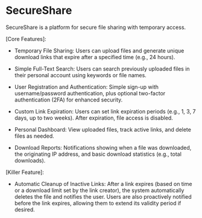 # SecureShare
SecureShare is a platform for secure file sharing with temporary access.

[Core Features]:

- Temporary File Sharing: Users can upload files and generate unique download links that expire after a specified time (e.g., 24 hours).

- Simple Full-Text Search: Users can search previously uploaded files in their personal account using keywords or file names.

- User Registration and Authentication: Simple sign-up with username/password authentication, plus optional two-factor authentication (2FA) for enhanced security.

- Custom Link Expiration: Users can set link expiration periods (e.g., 1, 3, 7 days, up to two weeks). After expiration, file access is disabled.

- Personal Dashboard: View uploaded files, track active links, and delete files as needed.

- Download Reports: Notifications showing when a file was downloaded, the originating IP address, and basic download statistics (e.g., total downloads).

[Killer Feature]:

- Automatic Cleanup of Inactive Links: After a link expires (based on time or a download limit set by the link creator), the system automatically deletes the file and notifies the user. Users are also proactively notified before the link expires, allowing them to extend its validity period if desired.
